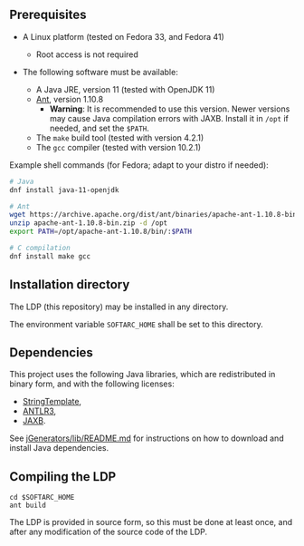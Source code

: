 ## Prerequisites

* A Linux platform (tested on Fedora 33, and Fedora 41)
    * Root access is not required

* The following software must be available:
    * A Java JRE, version 11 (tested with OpenJDK [](https://openjdk.org) 11)
    * [Ant](https://ant.apache.org/), version 1.10.8
      * **Warning**: It is recommended to use this version. Newer versions may cause Java compilation errors with JAXB.
        Install it in `/opt` if needed, and set the `$PATH`.
    * The `make` build tool (tested with version 4.2.1)
    * The `gcc` compiler (tested with version 10.2.1)

Example shell commands (for Fedora; adapt to your distro if needed):

```bash
# Java
dnf install java-11-openjdk

# Ant
wget https://archive.apache.org/dist/ant/binaries/apache-ant-1.10.8-bin.zip
unzip apache-ant-1.10.8-bin.zip -d /opt
export PATH=/opt/apache-ant-1.10.8/bin/:$PATH

# C compilation
dnf install make gcc
```


## Installation directory

The LDP (this repository) may be installed in any directory.

The environment variable `SOFTARC_HOME` shall be set to this directory.

## Dependencies

This project uses the following Java libraries, which are redistributed in binary form, and with the following licenses:

* [StringTemplate](https://github.com/antlr/stringtemplate4),
* [ANTLR3](https://www.antlr3.org/),
* [JAXB](https://eclipse-ee4j.github.io/jaxb-ri/4.0.1).

See [jGenerators/lib/README.md](jGenerators/lib/README.md) for instructions on how to download and install Java dependencies.

## Compiling the LDP

```
cd $SOFTARC_HOME
ant build
```

The LDP is provided in source form, so this must be done at least once, and after any modification of the source code of the LDP.


